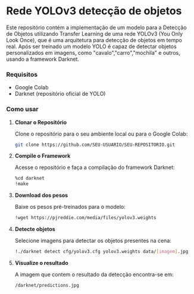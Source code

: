 # Rede YOLOv3 detecção de objetos

Este repositório contém a implementação de um modelo para a Detecção de Objetos 
utilizando Transfer Learning de uma rede YOLOv3 (You Only Look Once), 
que é uma arquitetura para detecção de objetos em tempo real. 
Após ser treinado um modelo YOLO é capaz de detectar objetos personalizados em imagens, 
como "cavalo","carro","mochila" e outros, usando a framework Darknet.


### Requisitos

- Google Colab
- Darknet (repositório oficial de YOLO)

### Como usar

1. **Clonar o Repositório**

   Clone o repositório para o seu ambiente local ou para o Google Colab:

   ```bash
   git clone https://github.com/SEU-USUARIO/SEU-REPOSITORIO.git
   ```
   
2. **Compile o Framework**

   Acesse o repositório e faça a compilação do framework Darknet:

   ```bash
   %cd darknet
   !make
   ```
   
3. **Download dos pesos**

   Baixe os pesos pré-treinados para o modelo:

   ```bash
   !wget https://pjreddie.com/media/files/yolov3.weights
   ```

4. **Detecte objetos**

   Selecione imagens para detectar os objetos presentes na cena:

   ```bash
   !./darknet detect cfg/yolov3.cfg yolov3.weights data/[imagem].jpg
   ```
4. **Visualize o resultado**

   A imagem que contem o resultado da detecção encontra-se em:

   ```bash
   /darknet/predictions.jpg
   ```
